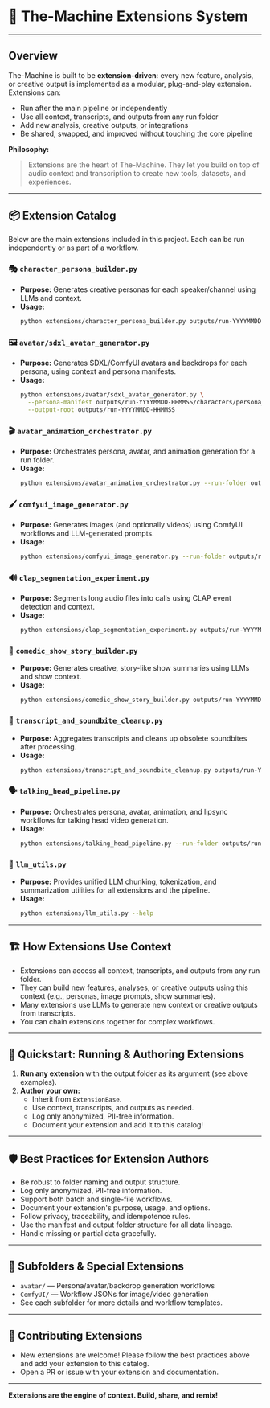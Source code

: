 # 🧩 The-Machine Extensions System

---

## Overview

The-Machine is built to be **extension-driven**: every new feature, analysis, or creative output is implemented as a modular, plug-and-play extension. Extensions can:
- Run after the main pipeline or independently
- Use all context, transcripts, and outputs from any run folder
- Add new analysis, creative outputs, or integrations
- Be shared, swapped, and improved without touching the core pipeline

**Philosophy:**
> Extensions are the heart of The-Machine. They let you build on top of audio context and transcription to create new tools, datasets, and experiences.

---

## 📦 Extension Catalog

Below are the main extensions included in this project. Each can be run independently or as part of a workflow.

### 🎭 `character_persona_builder.py`
- **Purpose:** Generates creative personas for each speaker/channel using LLMs and context.
- **Usage:**
  ```sh
  python extensions/character_persona_builder.py outputs/run-YYYYMMDD-HHMMSS --llm-config workflows/llm_tasks.json
  ```

### 🖼️ `avatar/sdxl_avatar_generator.py`
- **Purpose:** Generates SDXL/ComfyUI avatars and backdrops for each persona, using context and persona manifests.
- **Usage:**
  ```sh
  python extensions/avatar/sdxl_avatar_generator.py \
    --persona-manifest outputs/run-YYYYMMDD-HHMMSS/characters/persona_manifest.json \
    --output-root outputs/run-YYYYMMDD-HHMMSS
  ```

### 🎬 `avatar_animation_orchestrator.py`
- **Purpose:** Orchestrates persona, avatar, and animation generation for a run folder.
- **Usage:**
  ```sh
  python extensions/avatar_animation_orchestrator.py --run-folder outputs/run-YYYYMMDD-HHMMSS
  ```

### 🖌️ `comfyui_image_generator.py`
- **Purpose:** Generates images (and optionally videos) using ComfyUI workflows and LLM-generated prompts.
- **Usage:**
  ```sh
  python extensions/comfyui_image_generator.py --run-folder outputs/run-YYYYMMDD-HHMMSS --image
  ```

### 🔊 `clap_segmentation_experiment.py`
- **Purpose:** Segments long audio files into calls using CLAP event detection and context.
- **Usage:**
  ```sh
  python extensions/clap_segmentation_experiment.py outputs/run-YYYYMMDD-HHMMSS
  ```

### 🤹 `comedic_show_story_builder.py`
- **Purpose:** Generates creative, story-like show summaries using LLMs and show context.
- **Usage:**
  ```sh
  python extensions/comedic_show_story_builder.py outputs/run-YYYYMMDD-HHMMSS
  ```

### 🧹 `transcript_and_soundbite_cleanup.py`
- **Purpose:** Aggregates transcripts and cleans up obsolete soundbites after processing.
- **Usage:**
  ```sh
  python extensions/transcript_and_soundbite_cleanup.py outputs/run-YYYYMMDD-HHMMSS
  ```

### 🗣️ `talking_head_pipeline.py`
- **Purpose:** Orchestrates persona, avatar, animation, and lipsync workflows for talking head video generation.
- **Usage:**
  ```sh
  python extensions/talking_head_pipeline.py --run-folder outputs/run-YYYYMMDD-HHMMSS --sdxl-workflow ... --framepack-workflow ... --latentsync-workflow ...
  ```

### 🧠 `llm_utils.py`
- **Purpose:** Provides unified LLM chunking, tokenization, and summarization utilities for all extensions and the pipeline.
- **Usage:**
  ```sh
  python extensions/llm_utils.py --help
  ```

---

## 🏗️ How Extensions Use Context

- Extensions can access all context, transcripts, and outputs from any run folder.
- They can build new features, analyses, or creative outputs using this context (e.g., personas, image prompts, show summaries).
- Many extensions use LLMs to generate new context or creative outputs from transcripts.
- You can chain extensions together for complex workflows.

---

## 🚦 Quickstart: Running & Authoring Extensions

1. **Run any extension** with the output folder as its argument (see above examples).
2. **Author your own:**
   - Inherit from `ExtensionBase`.
   - Use context, transcripts, and outputs as needed.
   - Log only anonymized, PII-free information.
   - Document your extension and add it to this catalog!

---

## 🛡️ Best Practices for Extension Authors

- Be robust to folder naming and output structure.
- Log only anonymized, PII-free information.
- Support both batch and single-file workflows.
- Document your extension's purpose, usage, and options.
- Follow privacy, traceability, and idempotence rules.
- Use the manifest and output folder structure for all data lineage.
- Handle missing or partial data gracefully.

---

## 📂 Subfolders & Special Extensions

- `avatar/` — Persona/avatar/backdrop generation workflows
- `ComfyUI/` — Workflow JSONs for image/video generation
- See each subfolder for more details and workflow templates.

---

## 🤝 Contributing Extensions

- New extensions are welcome! Please follow the best practices above and add your extension to this catalog.
- Open a PR or issue with your extension and documentation.

---

**Extensions are the engine of context. Build, share, and remix!** 